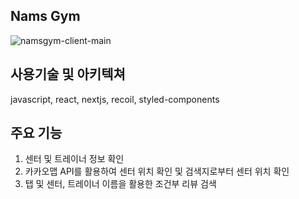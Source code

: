 ## Nams Gym

![namsgym-client-main](https://user-images.githubusercontent.com/65061325/210709048-664a5f86-2b1c-4a10-917b-0a1c2f571b23.gif)

## 사용기술 및 아키텍쳐

javascript, react, nextjs, recoil, styled-components

## 주요 기능

1. 센터 및 트레이너 정보 확인
2. 카카오맵 API를 활용하여 센터 위치 확인 및 검색지로부터 센터 위치 확인
3. 탭 및 센터, 트레이너 이름을 활용한 조건부 리뷰 검색
